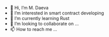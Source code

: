 - 👋 Hi, I’m M. Daeva
- 👀 I’m interested in smart contract developing
- 🌱 I’m currently learning Rust
- 💞️ I’m looking to collaborate on ...
- 📫 How to reach me ...

<!---
Fewed/Fewed is a ✨ special ✨ repository because its `README.md` (this file) appears on your GitHub profile.
You can click the Preview link to take a look at your changes.
--->
